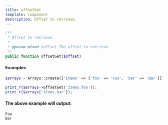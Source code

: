 ```yaml
---
title: offsetGet
template: component
description: Offset to retrieve.
---
```


```php
/**
 * Offset to retrieve.
 *
 * @param mixed $offset The offset to retrieve.
 */
public function offsetGet($offset)
```

#### Examples

```php
$arrays = Arrays::create(['items' => ['foo' => 'Foo', 'bar' => 'Bar']]);

print_r($arrays->offsetGet('items.foo'));
print_r($arrays['items.bar']);
```

#### The above example will output:

```text
Foo
Bar
```
